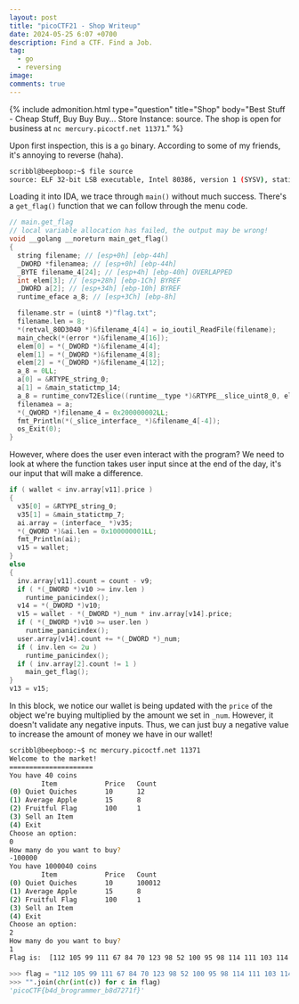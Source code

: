 ```yaml
---
layout: post
title: "picoCTF21 - Shop Writeup"
date: 2024-05-25 6:07 +0700
description: Find a CTF. Find a Job.
tag:
  - go
  - reversing
image:
comments: true
---
```


{% include admonition.html type="question" title="Shop" body="Best Stuff - Cheap Stuff, Buy Buy Buy... 
Store Instance: source. 
The shop is open for business at <code>nc mercury.picoctf.net 11371</code>." %}

Upon first inspection, this is a `go` binary. According to some of my friends, it's annoying to reverse (haha).
```bash
scribbl@beepboop:~$ file source
source: ELF 32-bit LSB executable, Intel 80386, version 1 (SYSV), statically linked, Go BuildID=r5IKmnk_hVFErwy5ewa3/PyI570w85RI5Xa1aSnrW/RxmeFbAluXa5Hnisdodi/MJQIt60cZyLjm5Wta-r0, with debug_info, not stripped
```

Loading it into IDA, we trace through `main()` without much success. There's a `get_flag()` function that we can follow through the menu code.

```c
// main.get_flag
// local variable allocation has failed, the output may be wrong!
void __golang __noreturn main_get_flag()
{
  string filename; // [esp+0h] [ebp-44h]
  _DWORD *filenamea; // [esp+0h] [ebp-44h]
  _BYTE filename_4[24]; // [esp+4h] [ebp-40h] OVERLAPPED
  int elem[3]; // [esp+28h] [ebp-1Ch] BYREF
  _DWORD a[2]; // [esp+34h] [ebp-10h] BYREF
  runtime_eface a_8; // [esp+3Ch] [ebp-8h]

  filename.str = (uint8 *)"flag.txt";
  filename.len = 8;
  *(retval_80D3040 *)&filename_4[4] = io_ioutil_ReadFile(filename);
  main_check(*(error *)&filename_4[16]);
  elem[0] = *(_DWORD *)&filename_4[4];
  elem[1] = *(_DWORD *)&filename_4[8];
  elem[2] = *(_DWORD *)&filename_4[12];
  a_8 = 0LL;
  a[0] = &RTYPE_string_0;
  a[1] = &main_statictmp_14;
  a_8 = runtime_convT2Eslice((runtime__type *)&RTYPE__slice_uint8_0, elem);
  filenamea = a;
  *(_QWORD *)filename_4 = 0x200000002LL;
  fmt_Println(*(_slice_interface_ *)&filename_4[-4]);
  os_Exit(0);
}
```

However, where does the user even interact with the program? We need to look at where the function takes user input since at the end of the day, it's our input that will make a difference.

```c
if ( wallet < inv.array[v11].price )
{
  v35[0] = &RTYPE_string_0;
  v35[1] = &main_statictmp_7;
  ai.array = (interface_ *)v35;
  *(_QWORD *)&ai.len = 0x100000001LL;
  fmt_Println(ai);
  v15 = wallet;
}
else
{
  inv.array[v11].count = count - v9;
  if ( *(_DWORD *)v10 >= inv.len )
    runtime_panicindex();
  v14 = *(_DWORD *)v10;
  v15 = wallet - *(_DWORD *)_num * inv.array[v14].price;
  if ( *(_DWORD *)v10 >= user.len )
    runtime_panicindex();
  user.array[v14].count += *(_DWORD *)_num;
  if ( inv.len <= 2u )
    runtime_panicindex();
  if ( inv.array[2].count != 1 )
    main_get_flag();
}
v13 = v15;
```

In this block, we notice our wallet is being updated with the `price` of the object we're buying multiplied by the amount we set in `_num`. However, it doesn't validate any negative inputs. Thus, we can just buy a negative value to increase the amount of money we have in our wallet!

```bash
scribbl@beepboop:~$ nc mercury.picoctf.net 11371
Welcome to the market!
=====================
You have 40 coins
        Item            Price   Count
(0) Quiet Quiches       10      12
(1) Average Apple       15      8
(2) Fruitful Flag       100     1
(3) Sell an Item
(4) Exit
Choose an option:
0
How many do you want to buy?
-100000
You have 1000040 coins
        Item            Price   Count
(0) Quiet Quiches       10      100012
(1) Average Apple       15      8
(2) Fruitful Flag       100     1
(3) Sell an Item
(4) Exit
Choose an option:
2
How many do you want to buy?
1
Flag is:  [112 105 99 111 67 84 70 123 98 52 100 95 98 114 111 103 114 97 109 109 101 114 95 98 56 100 55 50 55 49 102 125]
```

```python
>>> flag = "112 105 99 111 67 84 70 123 98 52 100 95 98 114 111 103 114 97 109 109 101 114 95 98 56 100 55 50 55 49 102 125".split(" ")
>>> "".join(chr(int(c)) for c in flag)
'picoCTF{b4d_brogrammer_b8d7271f}'
```
